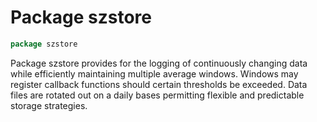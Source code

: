 <!--- gotomd::Auto:: See github.com/dancsecs/gotomd **DO NOT MODIFY** -->

<!---
   Szerszam Windowed Storage Library: szstore.
   Copyright (C) 2023, 2024  Leslie Dancsecs

   This program is free software: you can redistribute it and/or modify
   it under the terms of the GNU General Public License as published by
   the Free Software Foundation, either version 3 of the License, or
   (at your option) any later version.

   This program is distributed in the hope that it will be useful,
   but WITHOUT ANY WARRANTY; without even the implied warranty of
   MERCHANTABILITY or FITNESS FOR A PARTICULAR PURPOSE.  See the
   GNU General Public License for more details.

   You should have received a copy of the GNU General Public License
   along with this program.  If not, see <https://www.gnu.org/licenses/>.
-->

# Package szstore

<!--- gotomd::Bgn::doc::./package -->
```go
package szstore
```

Package szstore provides for the logging of continuously changing data
while efficiently maintaining multiple average windows.  Windows may
register callback functions should certain thresholds be exceeded.  Data
files are rotated out on a daily bases permitting flexible and predictable
storage strategies.
<!--- gotomd::End::doc::./package -->
